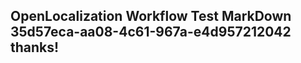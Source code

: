 <properties
ms.topic="hero-topic"
ms.test1="hero-topic"
ms.test2="test"/>

## OpenLocalization Workflow Test MarkDown 35d57eca-aa08-4c61-967a-e4d957212042 thanks!
